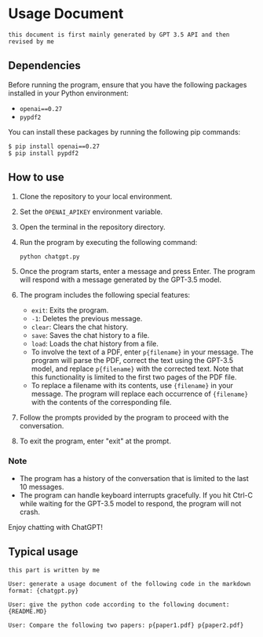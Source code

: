 # Usage Document

`this document is first mainly generated by GPT 3.5 API and then revised by me`

## Dependencies

Before running the program, ensure that you have the following packages installed in your Python environment:

- `openai==0.27`
- `pypdf2`

You can install these packages by running the following pip commands:

```
$ pip install openai==0.27
$ pip install pypdf2
```

## How to use

1. Clone the repository to your local environment.
2. Set the `OPENAI_APIKEY` environment variable.
3. Open the terminal in the repository directory.
4. Run the program by executing the following command:

   ```
   python chatgpt.py
   ```

5. Once the program starts, enter a message and press Enter. The program will respond with a message generated by the GPT-3.5 model.
6. The program includes the following special features:
   - `exit`: Exits the program.
   - `-1`: Deletes the previous message.
   - `clear`: Clears the chat history.
   - `save`: Saves the chat history to a file.
   - `load`: Loads the chat history from a file.
   - To involve the text of a PDF, enter `p{filename}` in your message. The program will parse the PDF, correct the text using the GPT-3.5 model, and replace `p{filename}` with the corrected text. Note that this functionality is limited to the first two pages of the PDF file.
   - To replace a filename with its contents, use `{filename}` in your message. The program will replace each occurrence of `{filename}` with the contents of the corresponding file.
7. Follow the prompts provided by the program to proceed with the conversation.
8. To exit the program, enter "exit" at the prompt.

### Note

- The program has a history of the conversation that is limited to the last 10 messages.
- The program can handle keyboard interrupts gracefully. If you hit Ctrl-C while waiting for the GPT-3.5 model to respond, the program will not crash. 

Enjoy chatting with ChatGPT!

## Typical usage

`this part is written by me`

```
User: generate a usage document of the following code in the markdown format: {chatgpt.py}
```

```
User: give the python code according to the following document: {README.MD}
```

```
User: Compare the following two papers: p{paper1.pdf} p{paper2.pdf} 
```